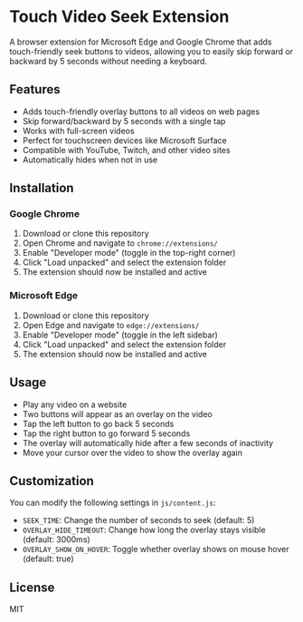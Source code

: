 # Touch Video Seek Extension

A browser extension for Microsoft Edge and Google Chrome that adds touch-friendly seek buttons to videos, allowing you to easily skip forward or backward by 5 seconds without needing a keyboard.

## Features

- Adds touch-friendly overlay buttons to all videos on web pages
- Skip forward/backward by 5 seconds with a single tap
- Works with full-screen videos
- Perfect for touchscreen devices like Microsoft Surface
- Compatible with YouTube, Twitch, and other video sites
- Automatically hides when not in use

## Installation

### Google Chrome

1. Download or clone this repository
2. Open Chrome and navigate to `chrome://extensions/`
3. Enable "Developer mode" (toggle in the top-right corner)
4. Click "Load unpacked" and select the extension folder
5. The extension should now be installed and active

### Microsoft Edge

1. Download or clone this repository
2. Open Edge and navigate to `edge://extensions/`
3. Enable "Developer mode" (toggle in the left sidebar)
4. Click "Load unpacked" and select the extension folder
5. The extension should now be installed and active

## Usage

- Play any video on a website
- Two buttons will appear as an overlay on the video
- Tap the left button to go back 5 seconds
- Tap the right button to go forward 5 seconds
- The overlay will automatically hide after a few seconds of inactivity
- Move your cursor over the video to show the overlay again

## Customization

You can modify the following settings in `js/content.js`:

- `SEEK_TIME`: Change the number of seconds to seek (default: 5)
- `OVERLAY_HIDE_TIMEOUT`: Change how long the overlay stays visible (default: 3000ms)
- `OVERLAY_SHOW_ON_HOVER`: Toggle whether overlay shows on mouse hover (default: true)

## License

MIT
